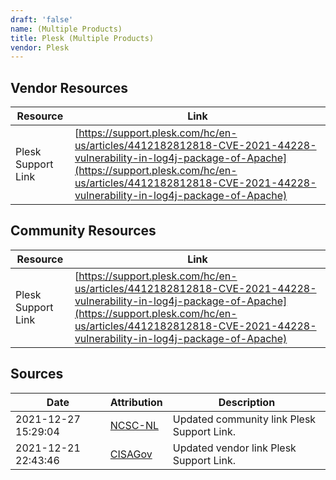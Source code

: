 ```yaml
---
draft: 'false'
name: (Multiple Products)
title: Plesk (Multiple Products)
vendor: Plesk
---
```


## Vendor Resources
| Resource | Link |
| --- | --- |
| Plesk Support Link | [https://support.plesk.com/hc/en-us/articles/4412182812818-CVE-2021-44228-vulnerability-in-log4j-package-of-Apache](https://support.plesk.com/hc/en-us/articles/4412182812818-CVE-2021-44228-vulnerability-in-log4j-package-of-Apache) |

## Community Resources
| Resource | Link |
| --- | --- |
| Plesk Support Link | [https://support.plesk.com/hc/en-us/articles/4412182812818-CVE-2021-44228-vulnerability-in-log4j-package-of-Apache](https://support.plesk.com/hc/en-us/articles/4412182812818-CVE-2021-44228-vulnerability-in-log4j-package-of-Apache) |


## Sources
| Date | Attribution | Description |
| --- | --- | --- |
| 2021-12-27 15:29:04 | [NCSC-NL](https://github.com/NCSC-NL/log4shell/blob/main/software/README.md) | Updated community link Plesk Support Link.  |
| 2021-12-21 22:43:46 | [CISAGov](https://raw.githubusercontent.com/cisagov/log4j-affected-db/develop/README.md) | Updated vendor link Plesk Support Link.  |
